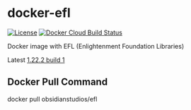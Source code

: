 # docker-efl
[![License](https://img.shields.io/badge/license-GPLv3-9977bb.svg?style=plastic)](https://github.com/Obsidian-StudiosInc/ebuild-bumper/blob/master/LICENSE)
[![Docker Cloud Build Status](https://img.shields.io/docker/cloud/build/obsidianstudios/efl.svg?colorA=9977bb&style=plastic)](https://hub.docker.com/r/obsidianstudios/efl)

Docker image with EFL (Enlightenment Foundation Libraries)

Latest [1.22.2 build 1](https://hub.docker.com/r/obsidianstudios/efl/tags)

## Docker Pull Command
docker pull obsidianstudios/efl
